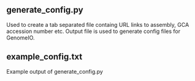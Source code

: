 ## **generate_config.py**

Used to create a tab separated file containg URL links to assembly, GCA accession number etc. Output file is used to generate config files for GenomeIO.

## **example_config.txt**

Example output of generate_config.py
